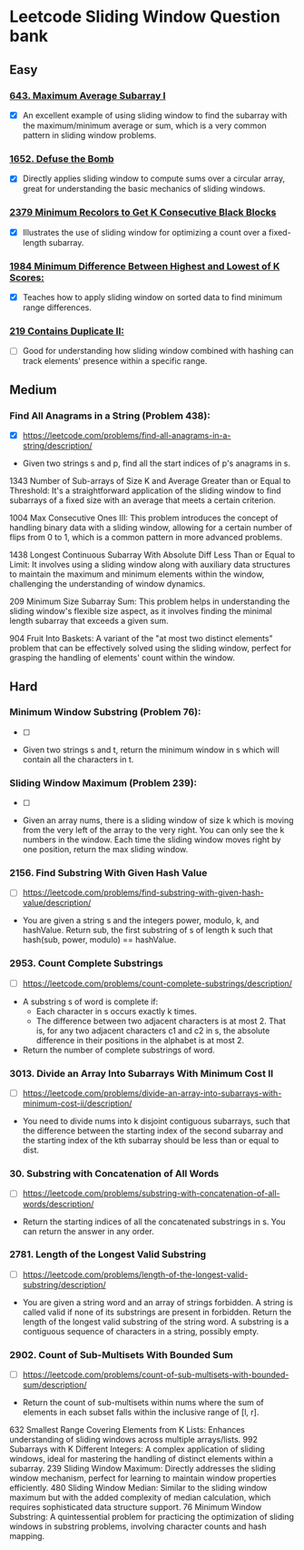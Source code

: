 # Leetcode Sliding Window Question bank

## Easy
### [643. Maximum Average Subarray I](https://leetcode.com/problems/maximum-average-subarray-i/description/)
- [x] An excellent example of using sliding window to find the subarray with the maximum/minimum average or sum, which is a very common pattern in sliding window problems.

### [1652. Defuse the Bomb](https://leetcode.com/problems/defuse-the-bomb/description/)
- [x] Directly applies sliding window to compute sums over a circular array, great for understanding the basic mechanics of sliding windows.

### [2379 Minimum Recolors to Get K Consecutive Black Blocks](https://leetcode.com/problems/minimum-recolors-to-get-k-consecutive-black-blocks/description/)
- [x] Illustrates the use of sliding window for optimizing a count over a fixed-length subarray.

### [1984 Minimum Difference Between Highest and Lowest of K Scores:](https://leetcode.com/problems/minimum-difference-between-highest-and-lowest-of-k-scores/description/)
- [x] Teaches how to apply sliding window on sorted data to find minimum range differences.

### [219 Contains Duplicate II:](https://leetcode.com/problems/contains-duplicate-ii/description/)
- [ ] Good for understanding how sliding window combined with hashing can track elements' presence within a specific range.



## Medium

### Find All Anagrams in a String (Problem 438):
- [x] https://leetcode.com/problems/find-all-anagrams-in-a-string/description/
- Given two strings s and p, find all the start indices of p's anagrams in s.

1343 Number of Sub-arrays of Size K and Average Greater than or Equal to Threshold: It's a straightforward application of the sliding window to find subarrays of a fixed size with an average that meets a certain criterion.

1004 Max Consecutive Ones III: This problem introduces the concept of handling binary data with a sliding window, allowing for a certain number of flips from 0 to 1, which is a common pattern in more advanced problems.

1438 Longest Continuous Subarray With Absolute Diff Less Than or Equal to Limit: It involves using a sliding window along with auxiliary data structures to maintain the maximum and minimum elements within the window, challenging the understanding of window dynamics.

209 Minimum Size Subarray Sum: This problem helps in understanding the sliding window's flexible size aspect, as it involves finding the minimal length subarray that exceeds a given sum.

904 Fruit Into Baskets: A variant of the "at most two distinct elements" problem that can be effectively solved using the sliding window, perfect for grasping the handling of elements' count within the window.


## Hard
### Minimum Window Substring (Problem 76):
- [ ]
- Given two strings s and t, return the minimum window in s which will contain all the characters in t.
### Sliding Window Maximum (Problem 239):
- [ ]
- Given an array nums, there is a sliding window of size k which is moving from the very left of the array to the very right. You can only see the k numbers in the window. Each time the sliding window moves right by one position, return the max sliding window.

### 2156. Find Substring With Given Hash Value
- [ ] https://leetcode.com/problems/find-substring-with-given-hash-value/description/
- You are given a string s and the integers power, modulo, k, and hashValue. Return sub, the first substring of s of length k such that hash(sub, power, modulo) == hashValue.

### 2953. Count Complete Substrings
- [ ] https://leetcode.com/problems/count-complete-substrings/description/
- A substring s of word is complete if:
    - Each character in s occurs exactly k times.
    - The difference between two adjacent characters is at most 2. That is, for any two adjacent characters c1 and c2 in s, the absolute difference in their positions in the alphabet is at most 2.
- Return the number of complete substrings of word.

### 3013. Divide an Array Into Subarrays With Minimum Cost II
- [ ] https://leetcode.com/problems/divide-an-array-into-subarrays-with-minimum-cost-ii/description/

- You need to divide nums into k disjoint contiguous subarrays, such that the difference between the starting index of the second subarray and the starting index of the kth subarray should be less than or equal to dist.

### 30. Substring with Concatenation of All Words
- [ ] https://leetcode.com/problems/substring-with-concatenation-of-all-words/description/
- Return the starting indices of all the concatenated substrings in s. You can return the answer in any order.

### 2781. Length of the Longest Valid Substring
- [ ] https://leetcode.com/problems/length-of-the-longest-valid-substring/description/
- You are given a string word and an array of strings forbidden. A string is called valid if none of its substrings are present in forbidden. Return the length of the longest valid substring of the string word. A substring is a contiguous sequence of characters in a string, possibly empty.

### 2902. Count of Sub-Multisets With Bounded Sum
- [ ] https://leetcode.com/problems/count-of-sub-multisets-with-bounded-sum/description/
- Return the count of sub-multisets within nums where the sum of elements in each subset falls within the inclusive range of [l, r].

632 Smallest Range Covering Elements from K Lists: Enhances understanding of sliding windows across multiple arrays/lists.
992 Subarrays with K Different Integers: A complex application of sliding windows, ideal for mastering the handling of distinct elements within a subarray.
239 Sliding Window Maximum: Directly addresses the sliding window mechanism, perfect for learning to maintain window properties efficiently.
480 Sliding Window Median: Similar to the sliding window maximum but with the added complexity of median calculation, which requires sophisticated data structure support.
76 Minimum Window Substring: A quintessential problem for practicing the optimization of sliding windows in substring problems, involving character counts and hash mapping.
